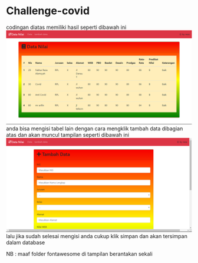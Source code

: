 # Challenge-covid
codingan diatas memiliki hasil seperti dibawah ini
![alt text](https://github.com/rezaalamsyah/Challenge-covid/blob/master/tew.png)
anda bisa mengisi tabel lain dengan cara mengklik tambah data dibagian atas dan akan muncul tampilan seperti dibawah ini
![alt text](https://github.com/rezaalamsyah/Challenge-covid/blob/master/tew2.png)
lalu jika sudah selesai mengisi anda cukup klik simpan dan akan tersimpan dalam database

NB : maaf folder fontawesome di tampilan berantakan sekali
